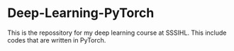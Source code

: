 # Deep-Learning-PyTorch
This is the repossitory for my deep learning course at SSSIHL. This include codes that are written in PyTorch. 
